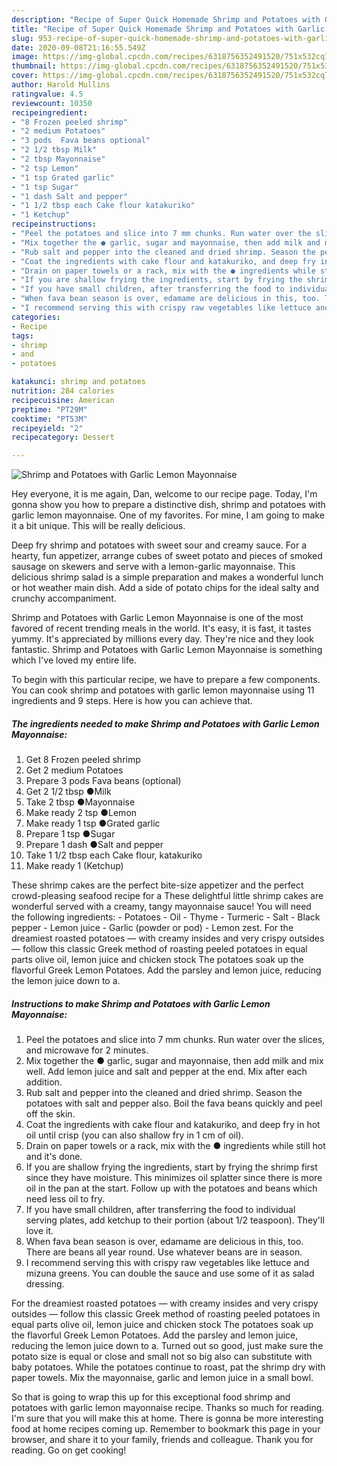 ```yaml
---
description: "Recipe of Super Quick Homemade Shrimp and Potatoes with Garlic Lemon Mayonnaise"
title: "Recipe of Super Quick Homemade Shrimp and Potatoes with Garlic Lemon Mayonnaise"
slug: 953-recipe-of-super-quick-homemade-shrimp-and-potatoes-with-garlic-lemon-mayonnaise
date: 2020-09-08T21:16:55.549Z
image: https://img-global.cpcdn.com/recipes/6318756352491520/751x532cq70/shrimp-and-potatoes-with-garlic-lemon-mayonnaise-recipe-main-photo.jpg
thumbnail: https://img-global.cpcdn.com/recipes/6318756352491520/751x532cq70/shrimp-and-potatoes-with-garlic-lemon-mayonnaise-recipe-main-photo.jpg
cover: https://img-global.cpcdn.com/recipes/6318756352491520/751x532cq70/shrimp-and-potatoes-with-garlic-lemon-mayonnaise-recipe-main-photo.jpg
author: Harold Mullins
ratingvalue: 4.5
reviewcount: 10350
recipeingredient:
- "8 Frozen peeled shrimp"
- "2 medium Potatoes"
- "3 pods  Fava beans optional"
- "2 1/2 tbsp Milk"
- "2 tbsp Mayonnaise"
- "2 tsp Lemon"
- "1 tsp Grated garlic"
- "1 tsp Sugar"
- "1 dash Salt and pepper"
- "1 1/2 tbsp each Cake flour katakuriko"
- "1 Ketchup"
recipeinstructions:
- "Peel the potatoes and slice into 7 mm chunks. Run water over the slices, and microwave for 2 minutes."
- "Mix together the ● garlic, sugar and mayonnaise, then add milk and mix well. Add lemon juice and salt and pepper at the end. Mix after each addition."
- "Rub salt and pepper into the cleaned and dried shrimp. Season the potatoes with salt and pepper also. Boil the fava beans quickly and peel off the skin."
- "Coat the ingredients with cake flour and katakuriko, and deep fry in hot oil until crisp (you can also shallow fry in 1 cm of oil)."
- "Drain on paper towels or a rack, mix with the ● ingredients while still hot and it&#39;s done."
- "If you are shallow frying the ingredients, start by frying the shrimp first since they have moisture. This minimizes oil splatter since there is more oil in the pan at the start. Follow up with the potatoes and beans which need less oil to fry."
- "If you have small children, after transferring the food to individual serving plates, add ketchup to their portion (about 1/2 teaspoon). They&#39;ll love it."
- "When fava bean season is over, edamame are delicious in this, too. There are beans all year round. Use whatever beans are in season."
- "I recommend serving this with crispy raw vegetables like lettuce and mizuna greens. You can double the sauce and use some of it as salad dressing."
categories:
- Recipe
tags:
- shrimp
- and
- potatoes

katakunci: shrimp and potatoes 
nutrition: 284 calories
recipecuisine: American
preptime: "PT29M"
cooktime: "PT53M"
recipeyield: "2"
recipecategory: Dessert

---
```



![Shrimp and Potatoes with Garlic Lemon Mayonnaise](https://img-global.cpcdn.com/recipes/6318756352491520/751x532cq70/shrimp-and-potatoes-with-garlic-lemon-mayonnaise-recipe-main-photo.jpg)

Hey everyone, it is me again, Dan, welcome to our recipe page. Today, I'm gonna show you how to prepare a distinctive dish, shrimp and potatoes with garlic lemon mayonnaise. One of my favorites. For mine, I am going to make it a bit unique. This will be really delicious.

Deep fry shrimp and potatoes with sweet sour and creamy sauce. For a hearty, fun appetizer, arrange cubes of sweet potato and pieces of smoked sausage on skewers and serve with a lemon-garlic mayonnaise. This delicious shrimp salad is a simple preparation and makes a wonderful lunch or hot weather main dish. Add a side of potato chips for the ideal salty and crunchy accompaniment.

Shrimp and Potatoes with Garlic Lemon Mayonnaise is one of the most favored of recent trending meals in the world. It's easy, it is fast, it tastes yummy. It's appreciated by millions every day. They're nice and they look fantastic. Shrimp and Potatoes with Garlic Lemon Mayonnaise is something which I've loved my entire life.


To begin with this particular recipe, we have to prepare a few components. You can cook shrimp and potatoes with garlic lemon mayonnaise using 11 ingredients and 9 steps. Here is how you can achieve that.

<!--inarticleads1-->

##### The ingredients needed to make Shrimp and Potatoes with Garlic Lemon Mayonnaise:

1. Get 8 Frozen peeled shrimp
1. Get 2 medium Potatoes
1. Prepare 3 pods  Fava beans (optional)
1. Get 2 1/2 tbsp ●Milk
1. Take 2 tbsp ●Mayonnaise
1. Make ready 2 tsp ●Lemon
1. Make ready 1 tsp ●Grated garlic
1. Prepare 1 tsp ●Sugar
1. Prepare 1 dash ●Salt and pepper
1. Take 1 1/2 tbsp each Cake flour, katakuriko
1. Make ready 1 (Ketchup)


These shrimp cakes are the perfect bite-size appetizer and the perfect crowd-pleasing seafood recipe for a These delightful little shrimp cakes are wonderful served with a creamy, tangy mayonnaise sauce! You will need the following ingredients: - Potatoes - Oil - Thyme - Turmeric - Salt - Black pepper - Lemon juice - Garlic (powder or pod) - Lemon zest. For the dreamiest roasted potatoes — with creamy insides and very crispy outsides — follow this classic Greek method of roasting peeled potatoes in equal parts olive oil, lemon juice and chicken stock The potatoes soak up the flavorful Greek Lemon Potatoes. Add the parsley and lemon juice, reducing the lemon juice down to a. 

<!--inarticleads2-->

##### Instructions to make Shrimp and Potatoes with Garlic Lemon Mayonnaise:

1. Peel the potatoes and slice into 7 mm chunks. Run water over the slices, and microwave for 2 minutes.
1. Mix together the ● garlic, sugar and mayonnaise, then add milk and mix well. Add lemon juice and salt and pepper at the end. Mix after each addition.
1. Rub salt and pepper into the cleaned and dried shrimp. Season the potatoes with salt and pepper also. Boil the fava beans quickly and peel off the skin.
1. Coat the ingredients with cake flour and katakuriko, and deep fry in hot oil until crisp (you can also shallow fry in 1 cm of oil).
1. Drain on paper towels or a rack, mix with the ● ingredients while still hot and it&#39;s done.
1. If you are shallow frying the ingredients, start by frying the shrimp first since they have moisture. This minimizes oil splatter since there is more oil in the pan at the start. Follow up with the potatoes and beans which need less oil to fry.
1. If you have small children, after transferring the food to individual serving plates, add ketchup to their portion (about 1/2 teaspoon). They&#39;ll love it.
1. When fava bean season is over, edamame are delicious in this, too. There are beans all year round. Use whatever beans are in season.
1. I recommend serving this with crispy raw vegetables like lettuce and mizuna greens. You can double the sauce and use some of it as salad dressing.


For the dreamiest roasted potatoes — with creamy insides and very crispy outsides — follow this classic Greek method of roasting peeled potatoes in equal parts olive oil, lemon juice and chicken stock The potatoes soak up the flavorful Greek Lemon Potatoes. Add the parsley and lemon juice, reducing the lemon juice down to a. Turned out so good, just make sure the potato size is equal or close and small not so big also can substitute with baby potatoes. While the potatoes continue to roast, pat the shrimp dry with paper towels. Mix the mayonnaise, garlic and lemon juice in a small bowl. 

So that is going to wrap this up for this exceptional food shrimp and potatoes with garlic lemon mayonnaise recipe. Thanks so much for reading. I'm sure that you will make this at home. There is gonna be more interesting food at home recipes coming up. Remember to bookmark this page in your browser, and share it to your family, friends and colleague. Thank you for reading. Go on get cooking!
